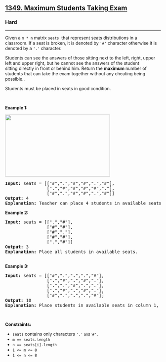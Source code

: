 <h2><a href="https://leetcode.com/problems/maximum-students-taking-exam/">1349. Maximum Students Taking Exam</a></h2><h3>Hard</h3><hr><div><p>Given a <code>m&nbsp;* n</code>&nbsp;matrix <code>seats</code>&nbsp;&nbsp;that represent seats distributions&nbsp;in a classroom.&nbsp;If a seat&nbsp;is&nbsp;broken, it is denoted by <code>'#'</code> character otherwise it is denoted by a <code>'.'</code> character.</p>

<p>Students can see the answers of those sitting next to the left, right, upper left and upper right, but he cannot see the answers of the student sitting&nbsp;directly in front or behind him. Return the <strong>maximum </strong>number of students that can take the exam together&nbsp;without any cheating being possible..</p>

<p>Students must be placed in seats in good condition.</p>

<p>&nbsp;</p>
<p><strong>Example 1:</strong></p>
<img height="200" src="https://assets.leetcode.com/uploads/2020/01/29/image.png" width="339">
<pre><strong>Input:</strong> seats = [["#",".","#","#",".","#"],
&nbsp;               [".","#","#","#","#","."],
&nbsp;               ["#",".","#","#",".","#"]]
<strong>Output:</strong> 4
<strong>Explanation:</strong> Teacher can place 4 students in available seats so they don't cheat on the exam. 
</pre>

<p><strong>Example 2:</strong></p>

<pre><strong>Input:</strong> seats = [[".","#"],
&nbsp;               ["#","#"],
&nbsp;               ["#","."],
&nbsp;               ["#","#"],
&nbsp;               [".","#"]]
<strong>Output:</strong> 3
<strong>Explanation:</strong> Place all students in available seats. 

</pre>

<p><strong>Example 3:</strong></p>

<pre><strong>Input:</strong> seats = [["#",".","<strong>.</strong>",".","#"],
&nbsp;               ["<strong>.</strong>","#","<strong>.</strong>","#","<strong>.</strong>"],
&nbsp;               ["<strong>.</strong>",".","#",".","<strong>.</strong>"],
&nbsp;               ["<strong>.</strong>","#","<strong>.</strong>","#","<strong>.</strong>"],
&nbsp;               ["#",".","<strong>.</strong>",".","#"]]
<strong>Output:</strong> 10
<strong>Explanation:</strong> Place students in available seats in column 1, 3 and 5.
</pre>

<p>&nbsp;</p>
<p><strong>Constraints:</strong></p>

<ul>
	<li><code>seats</code>&nbsp;contains only characters&nbsp;<code>'.'<font face="sans-serif, Arial, Verdana, Trebuchet MS">&nbsp;and</font></code><code>'#'.</code></li>
	<li><code>m ==&nbsp;seats.length</code></li>
	<li><code>n ==&nbsp;seats[i].length</code></li>
	<li><code>1 &lt;= m &lt;= 8</code></li>
	<li><code>1 &lt;= n &lt;= 8</code></li>
</ul>
</div>